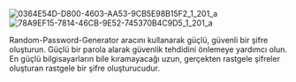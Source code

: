 ![0364E54D-D800-4603-AA53-9CB5E98B15F2_1_201_a](https://github.com/404Qea/Random-Password-Generator/assets/145233685/a3a61d7e-b62b-4cad-9944-a6c769009279)
![78A9EF15-7814-46CB-9E52-745370B4C9D5_1_201_a](https://github.com/404Qea/Random-Password-Generator/assets/145233685/ac2b7d16-cf90-47a0-93cb-f42eaf830f52)

Random-Password-Generator aracını kullanarak güçlü, güvenli bir şifre oluşturun. Güçlü bir parola alarak güvenlik tehdidini önlemeye yardımcı olun. En güçlü bilgisayarların bile kıramayacağı uzun, gerçekten rastgele şifreler oluşturan rastgele bir şifre oluşturucudur.
